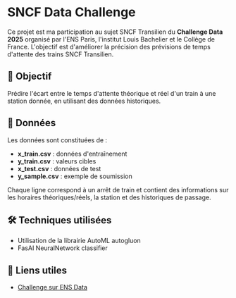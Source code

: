 # SNCF Data Challenge  

Ce projet est ma participation au sujet SNCF Transilien du **Challenge Data 2025** organisé par l'ENS Paris, l'institut Louis Bachelier et le Collège de France. L'objectif est d'améliorer la précision des prévisions de temps d'attente des trains SNCF Transilien.  

## 📌 Objectif  
Prédire l'écart entre le temps d'attente théorique et réel d'un train à une station donnée, en utilisant des données historiques.  

## 📂 Données  
Les données sont constituées de :  
- **x_train.csv** : données d'entraînement  
- **y_train.csv** : valeurs cibles  
- **x_test.csv** : données de test  
- **y_sample.csv** : exemple de soumission  

Chaque ligne correspond à un arrêt de train et contient des informations sur les horaires théoriques/réels, la station et des historiques de passage.  

## 🛠️ Techniques utilisées  

- Utilisation de la librairie AutoML autogluon
- FasAI NeuralNetwork classifier

## 📎 Liens utiles  
- [Challenge sur ENS Data](https://challengedata.ens.fr/participants/challenges/166/)  
